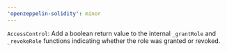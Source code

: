 ```yaml
---
'openzeppelin-solidity': minor
---
```


`AccessControl`: Add a boolean return value to the internal `_grantRole` and `_revokeRole` functions indicating whether the role was granted or revoked.
